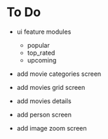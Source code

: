 # To Do

- ui feature modules
  - popular
  - top_rated
  - upcoming

- add movie categories screen
- add movies grid screen
- add movies details
- add person screen
- add image zoom screen